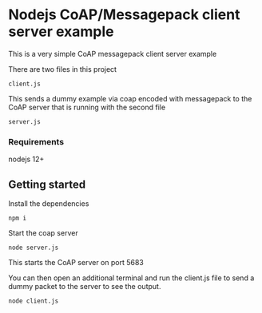 # Nodejs CoAP/Messagepack client server example

This is a very simple CoAP messagepack client server example

There are two files in this project
```
client.js
```
This sends a dummy example via coap encoded with messagepack to the CoAP server that is running with the second file
```
server.js
```

### Requirements
nodejs 12+

## Getting started

Install the dependencies
```
npm i
```

Start the coap server
```
node server.js
```

This starts the CoAP server on port 5683

You can then open an additional terminal 
and run the client.js file to send a dummy packet to the server to see the output.

```
node client.js
```
